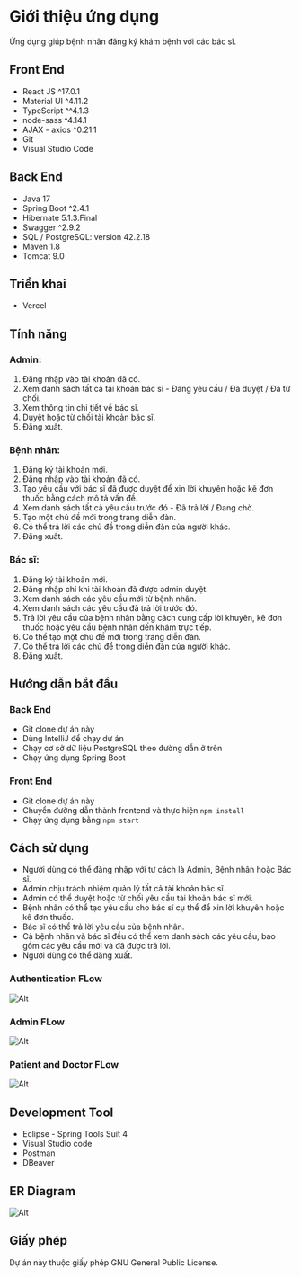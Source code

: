 # Giới thiệu ứng dụng

Ứng dụng giúp bệnh nhân đăng ký khám bệnh với các bác sĩ.

## Front End
- React JS ^17.0.1
- Material UI ^4.11.2
- TypeScript ^^4.1.3
- node-sass ^4.14.1
- AJAX - axios ^0.21.1
- Git
- Visual Studio Code

## Back End
- Java 17
- Spring Boot ^2.4.1
- Hibernate 5.1.3.Final
- Swagger ^2.9.2
- SQL / PostgreSQL: version 42.2.18
- Maven 1.8
- Tomcat 9.0

## Triển khai
- Vercel

## Tính năng

### Admin:
1. Đăng nhập vào tài khoản đã có.
2. Xem danh sách tất cả tài khoản bác sĩ - Đang yêu cầu / Đã duyệt / Đã từ chối.
3. Xem thông tin chi tiết về bác sĩ.
4. Duyệt hoặc từ chối tài khoản bác sĩ.
5. Đăng xuất.

### Bệnh nhân:
1. Đăng ký tài khoản mới.
2. Đăng nhập vào tài khoản đã có.
3. Tạo yêu cầu với bác sĩ đã được duyệt để xin lời khuyên hoặc kê đơn thuốc bằng cách mô tả vấn đề.
4. Xem danh sách tất cả yêu cầu trước đó - Đã trả lời / Đang chờ.
5. Tạo một chủ đề mới trong trang diễn đàn.
6. Có thể trả lời các chủ đề trong diễn đàn của người khác.
7. Đăng xuất.

### Bác sĩ:
1. Đăng ký tài khoản mới.
2. Đăng nhập chỉ khi tài khoản đã được admin duyệt.
3. Xem danh sách các yêu cầu mới từ bệnh nhân.
4. Xem danh sách các yêu cầu đã trả lời trước đó.
5. Trả lời yêu cầu của bệnh nhân bằng cách cung cấp lời khuyên, kê đơn thuốc hoặc yêu cầu bệnh nhân đến khám trực tiếp.
6. Có thể tạo một chủ đề mới trong trang diễn đàn.
7. Có thể trả lời các chủ đề trong diễn đàn của người khác.
8. Đăng xuất.

## Hướng dẫn bắt đầu

### Back End
- Git clone dự án này
- Dùng IntelliJ để chạy dự án
- Chạy cơ sở dữ liệu PostgreSQL theo đường dẫn ở trên
- Chạy ứng dụng Spring Boot

### Front End
- Git clone dự án này
- Chuyển đường dẫn thành frontend và thực hiện `npm install`
- Chạy ứng dụng bằng `npm start`

## Cách sử dụng
- Người dùng có thể đăng nhập với tư cách là Admin, Bệnh nhân hoặc Bác sĩ.
- Admin chịu trách nhiệm quản lý tất cả tài khoản bác sĩ.
- Admin có thể duyệt hoặc từ chối yêu cầu tài khoản bác sĩ mới.
- Bệnh nhân có thể tạo yêu cầu cho bác sĩ cụ thể để xin lời khuyên hoặc kê đơn thuốc.
- Bác sĩ có thể trả lời yêu cầu của bệnh nhân.
- Cả bệnh nhân và bác sĩ đều có thể xem danh sách các yêu cầu, bao gồm các yêu cầu mới và đã được trả lời.
- Người dùng có thể đăng xuất.

### Authentication FLow
![Alt](/login.png "login")

### Admin FLow
![Alt](/admin.png "admin")

### Patient and Doctor FLow
![Alt](/patientDoctor.png "patientDoctor")

## Development Tool
- Eclipse - Spring Tools Suit 4
- Visual Studio code
- Postman
- DBeaver

## ER Diagram
![Alt](/ERD.png "ERD")

## Giấy phép
Dự án này thuộc giấy phép GNU General Public License.







